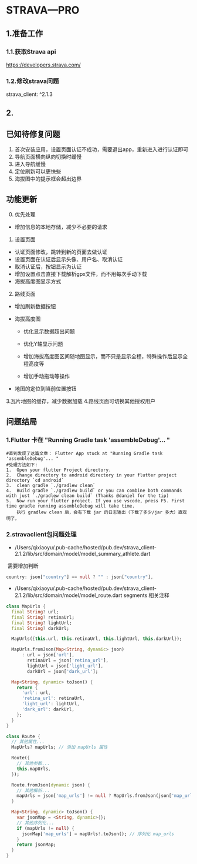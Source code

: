 # STRAVA—PRO

## 1.准备工作

### 1.1.获取Strava api

https://developers.strava.com/

### 1.2.修改strava问题

 strava_client: ^2.1.3

## 2.







## 已知待修复问题

1. 首次安装应用，设置页面认证不成功，需要退出app，重新进入进行认证即可
2. 导航页面横向纵向切换时缓慢
3. 进入导航缓慢
4. 定位刷新可以更快些
5. 海拔图中的提示框会超出边界



## 功能更新

0. 优先处理

- 增加信息的本地存储，减少不必要的请求

1. 设置页面

- 认证页面修改，跳转到新的页面去做认证
- 设置页面在认证后显示头像、用户名、取消认证
- 取消认证后，按钮显示为认证
- 增加设置点击直接下载解析gpx文件，而不用每次手动下载
- 海拔高度图显示方式

2. 路线页面

- 增加刷新数据按钮

- 海拔高度图

  - 优化显示数据超出问题
  - 优化Y轴显示问题

  - 增加海拔高度图区间随地图显示，而不只是显示全程，特殊操作后显示全程高度等
  - 增加手动拖动等操作

- 地图的定位到当前位置按钮

3.瓦片地图的缓存，减少数据加载
4.路线页面可切换其他授权用户




## 问题结局

### 1.Flutter 卡在 "Running Gradle task 'assembleDebug'... "

```shell
#直到发现了这篇文章： Flutter App stuck at "Running Gradle task 'assembleDebug'... "
#处理方法如下:
1.  Open your flutter Project directory.
2.  Change directory to android directory in your flutter project directory `cd android`
3.  clean gradle `./gradlew clean`
4.  Build gradle `./gradlew build` or you can combine both commands with just `./gradlew clean build` (Thanks @daniel for the tip)
5.  Now run your flutter project. If you use vscode, press F5. First time gradle running assembleDebug will take time.
    执行 gradlew clean 后，会有下载 jar 的日志输出（下载了多少/jar 多大）直观明了。
```

### 2.stravaclient包问题处理

- /Users/qixiaoyu/.pub-cache/hosted/pub.dev/strava_client-2.1.2/lib/src/domain/model/model_summary_athlete.dart

​        需要增加判断

```dart 
country: json["country"] == null ? "" : json["country"],
```

- /Users/qixiaoyu/.pub-cache/hosted/pub.dev/strava_client-2.1.2/lib/src/domain/model/model_route.dart segments 相关注释

```dart
class MapUrls {
  final String? url;
  final String? retinaUrl;
  final String? lightUrl;
  final String? darkUrl;

  MapUrls({this.url, this.retinaUrl, this.lightUrl, this.darkUrl});

  MapUrls.fromJson(Map<String, dynamic> json)
      : url = json['url'],
        retinaUrl = json['retina_url'],
        lightUrl = json['light_url'],
        darkUrl = json['dark_url'];

  Map<String, dynamic> toJson() {
    return {
      'url': url,
      'retina_url': retinaUrl,
      'light_url': lightUrl,
      'dark_url': darkUrl,
    };
  }
}

class Route {
  // 其他属性...
  MapUrls? mapUrls; // 添加 mapUrls 属性

  Route({
    // 其他参数...
    this.mapUrls,
  });

  Route.fromJson(dynamic json) {
    // 其他解析...
    mapUrls = json['map_urls'] != null ? MapUrls.fromJson(json['map_urls']) : null; // 解析 map_urls
  }

  Map<String, dynamic> toJson() {
    var jsonMap = <String, dynamic>{};
    // 其他序列化...
    if (mapUrls != null) {
      jsonMap['map_urls'] = mapUrls!.toJson(); // 序列化 map_urls
    }
    return jsonMap;
  }
} 
```







































